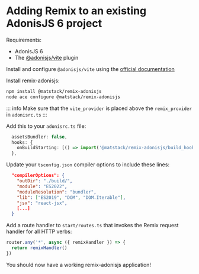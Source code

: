 # Adding Remix to an existing AdonisJS 6 project

Requirements:
- AdonisJS 6
- The [@adonisjs/vite](https://github.com/adonisjs/vite) plugin

Install and configure `@adonisjs/vite` using the [official documentation](https://docs.adonisjs.com/guides/experimental-vite#installation)

Install remix-adonisjs:
``` bash
npm install @matstack/remix-adonisjs
node ace configure @matstack/remix-adonisjs
```

::: info
Make sure that the `vite_provider` is placed above the `remix_provider` in `adonisrc.ts`
:::

Add this to your `adonisrc.ts` file:
``` typescript
  assetsBundler: false,
  hooks: {
    onBuildStarting: [() => import('@matstack/remix-adonisjs/build_hook')],
  },
```

Update your `tsconfig.json` compiler options to include these lines:
``` json
  "compilerOptions": {
    "outDir": "./build/",
    "module": "ES2022",
    "moduleResolution": "bundler",
    "lib": ["ES2019", "DOM", "DOM.Iterable"],
    "jsx": "react-jsx",
    [...]
  }
```

Add a route handler to `start/routes.ts` that invokes the Remix request handler for all HTTP verbs:
``` typescript
router.any('*', async ({ remixHandler }) => {
  return remixHandler()
})

```

You should now have a working remix-adonisjs application!
